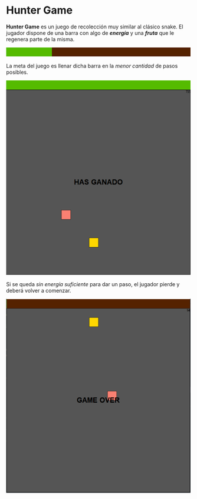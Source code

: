 # Hunter Game
**Hunter Game** es un juego de recolección muy similar al clásico snake.
El jugador dispone de una barra con algo de ***energía*** y una ***fruta*** que le regenera parte de la misma.

<img src="https://github.com/TheGreench/Hunter-Game/blob/master/img/ProgressBar.png" alt="Progress Bar" width="500"/>

La meta del juego es llenar dicha barra en la *menor cantidad* de pasos posibles.

<img src="https://github.com/TheGreench/Hunter-Game/blob/master/img/HasGanado.png" alt="Has Ganado" width="500"/>

Si se queda *sin energía suficiente* para dar un paso,  el jugador pierde y deberá volver a comenzar.

<img src="https://github.com/TheGreench/Hunter-Game/blob/master/img/GameOver.png" alt="Game Over" width="500"/>
